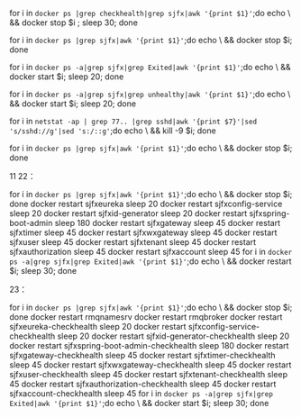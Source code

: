 
for i in `docker ps |grep checkhealth|grep sjfx|awk '{print $1}'`;do echo \ && docker stop $i ; sleep 30; done

for i in `docker ps |grep sjfx|awk '{print $1}'`;do echo \ && docker stop $i;  done

for i in `docker ps -a|grep sjfx|grep Exited|awk '{print $1}'`;do echo \ && docker start $i; sleep 20;  done

for i in `docker ps -a|grep sjfx|grep unhealthy|awk '{print $1}'`;do echo \ && docker start $i; sleep 20;  done


for i in `netstat -ap | grep 77.. |grep sshd|awk '{print $7}'|sed 's/sshd://g'|sed 's:/::g'`;do echo \ && kill -9 $i;  done

for i in `docker ps |grep sjfx|awk '{print $1}'`;do echo \ && docker stop $i;  done

11 22：

for i in `docker ps |grep sjfx|awk '{print $1}'`;do echo \ && docker stop $i;  done
docker restart sjfxeureka
sleep 20
docker restart sjfxconfig-service
sleep 20
docker restart sjfxid-generator
sleep 20
docker restart sjfxspring-boot-admin
sleep 180
docker restart sjfxgateway
sleep 45
docker restart sjfxtimer
sleep 45
docker restart sjfxwxgateway
sleep 45
docker restart sjfxuser
sleep 45
docker restart sjfxtenant
sleep 45
docker restart sjfxauthorization
sleep 45
docker restart sjfxaccount
sleep 45
for i in `docker ps -a|grep sjfx|grep Exited|awk '{print $1}'`;do echo \ && docker restart $i; sleep 30;  done

23：

for i in `docker ps |grep sjfx|awk '{print $1}'`;do echo \ && docker stop $i;  done
docker restart rmqnamesrv
docker restart rmqbroker
docker restart sjfxeureka-checkhealth
sleep 20
docker restart sjfxconfig-service-checkhealth
sleep 20
docker restart sjfxid-generator-checkhealth
sleep 20
docker restart sjfxspring-boot-admin-checkhealth
sleep 180
docker restart sjfxgateway-checkhealth
sleep 45
docker restart sjfxtimer-checkhealth
sleep 45
docker restart sjfxwxgateway-checkhealth
sleep 45
docker restart sjfxuser-checkhealth
sleep 45
docker restart sjfxtenant-checkhealth
sleep 45
docker restart sjfxauthorization-checkhealth
sleep 45
docker restart sjfxaccount-checkhealth
sleep 45
for i in `docker ps -a|grep sjfx|grep Exited|awk '{print $1}'`;do echo \ && docker start $i; sleep 30;  done
